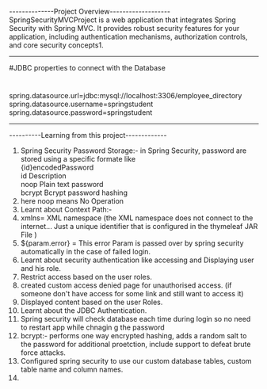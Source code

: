 --------------Project Overview-------------------  
 SpringSecurityMVCProject is a web application that integrates Spring Security with Spring MVC. It provides robust security features for your application, including authentication mechanisms, authorization controls,   
 and core security concepts1.  
 
-------------------------------------------------------
#JDBC properties to connect with the Database
#
spring.datasource.url=jdbc:mysql://localhost:3306/employee_directory
spring.datasource.username=springstudent
spring.datasource.password=springstudent

-------------------------------------------------------
----------Learning from this project-------------  
1. Spring Security Password Storage:-
    in Spring Security, password are stored using a specific formate like    
          {id}encodedPassword  
          id        Description  
          noop      Plain text password  
          bcrypt    Bcrypt password hashing  
2. here noop means No Operation
3. Learnt about Context Path:-
4. xmlns= XML namespace (the XML namespace does not connect to the internet... Just a unique identifier that is configured in the thymeleaf JAR File )
5. ${param.error} = This error Param is passed over by spring security automatically in the case of failed login.
6. Learnt about security authentication like accessing and Displaying user and his role.
7. Restrict access based on the user roles.
8. created custom access denied page for unauthorised access. (if someone don't have access for some link and still want to access it)
9. Displayed content based on the user Roles.
10. Learnt about the JDBC Authentication.
11. Spring security will check database each time during login so no need to restart app while chnagin g the password 
12. bcrypt:- performs one way encrypted hashing, adds a random salt to the password for additional proetction, include support to defeat brute force attacks.
13. Configured spring security to use our custom database tables, custom table name and column names.
14. 
